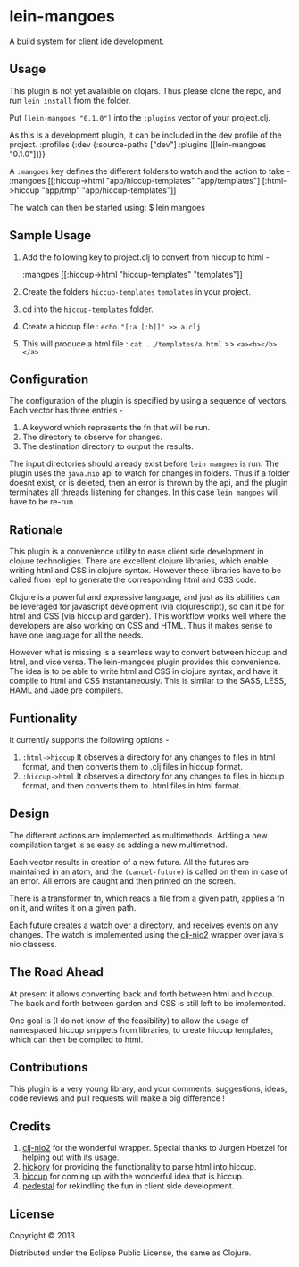 # lein-mangoes

A build system for client ide development.

## Usage

This plugin is not yet avalaible on clojars. Thus please clone the repo, and run `lein install` from the folder.

Put `[lein-mangoes "0.1.0"]` into the `:plugins` vector of your project.clj.

As this is a development plugin, it can be included in the dev profile of the project.
    :profiles {:dev {:source-paths ["dev"]
               :plugins [[lein-mangoes "0.1.0"]]}}

A `:mangoes` key defines the different folders to watch and the action to take -
    :mangoes [[:hiccup->html "app/hiccup-templates" "app/templates"]
              [:html->hiccup "app/tmp" "app/hiccup-templates"]]

The watch can then be started using:
    $ lein mangoes

## Sample Usage

1. Add the following key to project.clj to convert from hiccup to html -

    :mangoes [[:hiccup->html "hiccup-templates" "templates"]]

2. Create the folders `hiccup-templates` `templates` in your project.

3. cd into the `hiccup-templates` folder.

4. Create a hiccup file : `echo "[:a [:b]]" >> a.clj`

5. This will produce a html file : `cat ../templates/a.html` >> `<a><b></b></a>`

## Configuration

The configuration of the plugin is specified by using a sequence of vectors. Each vector has three entries -

1. A keyword which represents the fn that will be run.
2. The directory to observe for changes.
3. The destination directory to output the results.

The input directories should already exist before `lein mangoes` is run. The plugin uses the `java.nio` api to watch for changes in folders. Thus if a folder doesnt exist, or is deleted, then an error is thrown by the api, and the plugin terminates all threads listening for changes. In this case `lein mangoes` will have to be re-run.

## Rationale

This plugin is a convenience utility to ease client side development in clojure technoligies. There are excellent clojure libraries, which enable writing html and CSS in clojure syntax. However these libraries have to be called from repl to generate the corresponding html and CSS code.

Clojure is a powerful and expressive language, and just as its abilities can be leveraged for javascript development (via clojurescript), so can it be for html and CSS (via hiccup and garden). This workflow works well where the developers are also working on CSS and HTML. Thus it makes sense to have one language for all the needs.

However what is missing is a seamless way to convert between hiccup and html, and vice versa. The lein-mangoes plugin provides this convenience. The idea is to be able to write html and CSS in clojure syntax, and have it compile to html and CSS instantaneously. This is similar to the SASS, LESS, HAML and Jade pre compilers.

## Funtionality

It currently supports the following options -

1. `:html->hiccup` It observes a directory for any changes to files in html format, and then converts them to .clj files in hiccup format.
2. `:hiccup->html` It observes a directory for any changes to files in hiccup format, and then converts them to .html files in html format.

## Design

The different actions are implemented as multimethods. Adding a new compilation target is as easy as adding a new multimethod.

Each vector results in creation of a new future. All the futures are maintained in an atom, and the `(cancel-future)` is called on them in case of an error. All errors are caught and then printed on the screen.

There is a transformer fn, which reads a file from a given path, applies a fn on it, and writes it on a given path.

Each future creates a watch over a directory, and receives events on any changes. The watch is implemented using the [clj-nio2][] wrapper over java's nio classess.

## The Road Ahead

At present it allows converting back and forth between html and hiccup. The back and forth between garden and CSS is still left to be implemented.

One goal is (I do not know of the feasibility) to allow the usage of namespaced hiccup snippets from libraries, to create hiccup templates, which can then be compiled to html.

## Contributions

This plugin is a very young library, and your comments, suggestions, ideas, code reviews and pull requests will make a big difference !

## Credits

1. [clj-nio2][] for the wonderful wrapper. Special thanks to Jurgen Hoetzel for helping out with its usage.
2. [hickory][] for providing the functionality to parse html into hiccup.
3. [hiccup][] for coming up with the wonderful idea that is hiccup.
4. [pedestal][] for rekindling the fun in client side development.

[clj-nio2]: https://github.com/juergenhoetzel/clj-nio2
[hickory]: https://github.com/davidsantiago/hickory
[hiccup]: https://github.com/weavejester/hiccup
[pedestal]: http://pedestal.io

## License

Copyright © 2013

Distributed under the Eclipse Public License, the same as Clojure.
